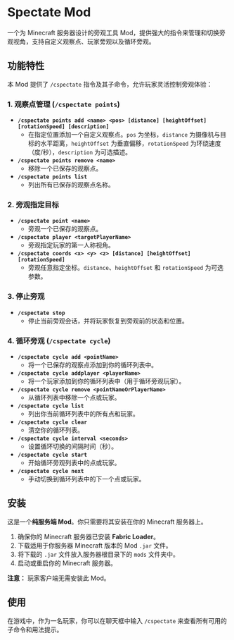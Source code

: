 # Spectate Mod

一个为 Minecraft 服务器设计的旁观工具 Mod，提供强大的指令来管理和切换旁观视角，支持自定义观察点、玩家旁观以及循环旁观。

## 功能特性

本 Mod 提供了 `/cspectate` 指令及其子命令，允许玩家灵活控制旁观体验：

### 1. 观察点管理 (`/cspectate points`)

*   **`/cspectate points add <name> <pos> [distance] [heightOffset] [rotationSpeed] [description]`**
    *   在指定位置添加一个自定义观察点。`pos` 为坐标，`distance` 为摄像机与目标的水平距离，`heightOffset` 为垂直偏移，`rotationSpeed` 为环绕速度（度/秒），`description` 为可选描述。
*   **`/cspectate points remove <name>`**
    *   移除一个已保存的观察点。
*   **`/cspectate points list`**
    *   列出所有已保存的观察点名称。

### 2. 旁观指定目标

*   **`/cspectate point <name>`**
    *   旁观一个已保存的观察点。
*   **`/cspectate player <targetPlayerName>`**
    *   旁观指定玩家的第一人称视角。
*   **`/cspectate coords <x> <y> <z> [distance] [heightOffset] [rotationSpeed]`**
    *   旁观任意指定坐标。`distance`、`heightOffset` 和 `rotationSpeed` 为可选参数。

### 3. 停止旁观

*   **`/cspectate stop`**
    *   停止当前旁观会话，并将玩家恢复到旁观前的状态和位置。

### 4. 循环旁观 (`/cspectate cycle`)

*   **`/cspectate cycle add <pointName>`**
    *   将一个已保存的观察点添加到你的循环列表中。
*   **`/cspectate cycle addplayer <playerName>`**
    *   将一个玩家添加到你的循环列表中（用于循环旁观玩家）。
*   **`/cspectate cycle remove <pointNameOrPlayerName>`**
    *   从循环列表中移除一个点或玩家。
*   **`/cspectate cycle list`**
    *   列出你当前循环列表中的所有点和玩家。
*   **`/cspectate cycle clear`**
    *   清空你的循环列表。
*   **`/cspectate cycle interval <seconds>`**
    *   设置循环切换的间隔时间（秒）。
*   **`/cspectate cycle start`**
    *   开始循环旁观列表中的点或玩家。
*   **`/cspectate cycle next`**
    *   手动切换到循环列表中的下一个点或玩家。

## 安装

这是一个**纯服务端 Mod**。你只需要将其安装在你的 Minecraft 服务器上。

1.  确保你的 Minecraft 服务器已安装 **Fabric Loader**。
2.  下载适用于你服务器 Minecraft 版本的 Mod `.jar` 文件。
3.  将下载的 `.jar` 文件放入服务器根目录下的 `mods` 文件夹中。
4.  启动或重启你的 Minecraft 服务器。

**注意：** 玩家客户端无需安装此 Mod。

## 使用

在游戏中，作为一名玩家，你可以在聊天框中输入 `/cspectate` 来查看所有可用的子命令和用法提示。